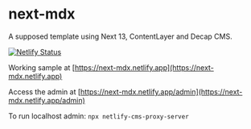 # next-mdx

A supposed template using Next 13, ContentLayer and Decap CMS.

[![Netlify Status](https://api.netlify.com/api/v1/badges/60abb502-f48c-4a22-a6b8-711cbb608399/deploy-status)](https://app.netlify.com/sites/next-mdx/deploys)

Working sample at [https://next-mdx.netlify.app](https://next-mdx.netlify.app)

Access the admin at [https://next-mdx.netlify.app/admin](https://next-mdx.netlify.app/admin)

To run localhost admin: `npx netlify-cms-proxy-server`
